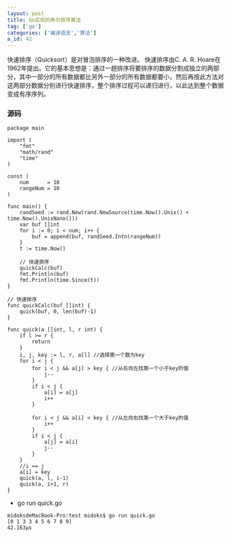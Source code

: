 ```yaml
---
layout: post
title: Go实现的希尔排序算法
tag: ['go']
categories: ['编译语言','算法']
a_id: 42
---
```


快速排序（Quicksort）是对冒泡排序的一种改进。
快速排序由C. A. R. Hoare在1962年提出。它的基本思想是：通过一趟排序将要排序的数据分割成独立的两部分，其中一部分的所有数据都比另外一部分的所有数据都要小，然后再按此方法对这两部分数据分别进行快速排序，整个排序过程可以递归进行，以此达到整个数据变成有序序列。

### 源码

```
package main

import (
    "fmt"
    "math/rand"
    "time"
)

const (
    num      = 10
    rangeNum = 10
)

func main() {
    randSeed := rand.New(rand.NewSource(time.Now().Unix() + time.Now().UnixNano()))
    var buf []int
    for i := 0; i < num; i++ {
        buf = append(buf, randSeed.Intn(rangeNum))
    }
    t := time.Now()

    // 快速排序
    quickCalc(buf)
    fmt.Println(buf)
    fmt.Println(time.Since(t))
}

// 快速排序
func quickCalc(buf []int) {
    quick(buf, 0, len(buf)-1)
}

func quick(a []int, l, r int) {
    if l >= r {
        return
    }
    i, j, key := l, r, a[l] //选择第一个数为key
    for i < j {
        for i < j && a[j] > key { //从右向左找第一个小于key的值
            j--
        }
        if i < j {
            a[i] = a[j]
            i++
        }

        for i < j && a[i] < key { //从左向右找第一个大于key的值
            i++
        }
        if i < j {
            a[j] = a[i]
            j--
        }
    }
    //i == j
    a[i] = key
    quick(a, l, i-1)
    quick(a, i+1, r)
}

```

- go run quick.go

```
midoksdeMacBook-Pro:test midoks$ go run quick.go 
[0 1 3 3 4 5 6 7 8 9]
42.163µs
```